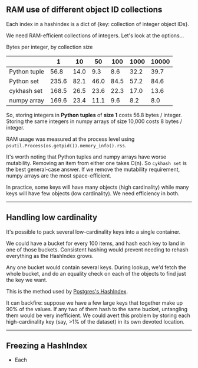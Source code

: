 
## RAM use of different object ID collections

Each index in a hashindex is a dict of {key: collection of integer object IDs}.

We need RAM-efficient collections of integers. Let's look at the options...

Bytes per integer, by collection size

|              | 1     | 10   | 50   | 100  | 1000 | 10000  |
|--------------|-------|------|------|------|------|--------|
| Python tuple | 56.8  | 14.0 | 9.3  | 8.6  | 32.2 | 39.7   |
| Python set   | 235.6 | 82.1 | 46.0 | 84.5 | 57.2 | 84.6   |
| cykhash set  | 168.5 | 26.5 | 23.6 | 22.3 | 17.0 | 13.6   |
| numpy array  | 169.6 | 23.4 | 11.1 | 9.6  | 8.2  | 8.0    |


So, storing integers in **Python tuples** of **size 1** costs 56.8 bytes / integer. Storing the same integers
in numpy arrays of size 10,000 costs 8 bytes / integer.

RAM usage was measured at the process level using `psutil.Process(os.getpid()).memory_info().rss`.

It's worth noting that Python tuples and numpy arrays have worse mutability. Removing an item from either one takes
O(n). So `cykhash set` is the best general-case answer. If we remove the mutability requirement,
numpy arrays are the most space-efficient.

In practice, some keys will have many objects (high cardinality) while many keys will have
few objects (low cardinality). We need efficiency in both.

----

## Handling low cardinality

It's possible to pack several low-cardinality keys into a single container.

We could have a bucket for every 100 items, and hash each key to land in one of those buckets. 
Consistent hashing would prevent needing to rehash everything as the HashIndex grows.

Any one bucket would contain several keys. During lookup, we'd fetch the whole bucket, and 
do an equality check on each of the objects to find just the key we want.

This is the method used by [Postgres's HashIndex](https://www.postgresql.org/docs/current/hash-intro.html).

It can backfire: suppose we have a few large keys that together make up 90% of the values.
If any two of them hash to the same bucket, untangling them would be very inefficient. We could avert this problem by
storing each high-cardinality key (say, >1% of the dataset) in its own devoted location.

----

## Freezing a HashIndex

 - Each 